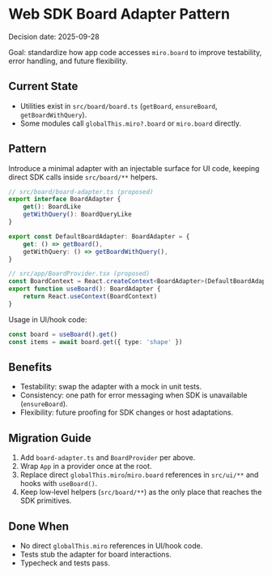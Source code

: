 # Web SDK Board Adapter Pattern

Decision date: 2025-09-28

Goal: standardize how app code accesses `miro.board` to improve testability, error handling, and future flexibility.

## Current State

- Utilities exist in `src/board/board.ts` (`getBoard`, `ensureBoard`, `getBoardWithQuery`).
- Some modules call `globalThis.miro?.board` or `miro.board` directly.

## Pattern

Introduce a minimal adapter with an injectable surface for UI code, keeping direct SDK calls inside `src/board/**` helpers.

```ts
// src/board/board-adapter.ts (proposed)
export interface BoardAdapter {
    get(): BoardLike
    getWithQuery(): BoardQueryLike
}

export const DefaultBoardAdapter: BoardAdapter = {
    get: () => getBoard(),
    getWithQuery: () => getBoardWithQuery(),
}

// src/app/BoardProvider.tsx (proposed)
const BoardContext = React.createContext<BoardAdapter>(DefaultBoardAdapter)
export function useBoard(): BoardAdapter {
    return React.useContext(BoardContext)
}
```

Usage in UI/hook code:

```ts
const board = useBoard().get()
const items = await board.get({ type: 'shape' })
```

## Benefits

- Testability: swap the adapter with a mock in unit tests.
- Consistency: one path for error messaging when SDK is unavailable (`ensureBoard`).
- Flexibility: future proofing for SDK changes or host adaptations.

## Migration Guide

1. Add `board-adapter.ts` and `BoardProvider` per above.
2. Wrap `App` in a provider once at the root.
3. Replace direct `globalThis.miro`/`miro.board` references in `src/ui/**` and hooks with `useBoard()`.
4. Keep low‑level helpers (`src/board/**`) as the only place that reaches the SDK primitives.

## Done When

- No direct `globalThis.miro` references in UI/hook code.
- Tests stub the adapter for board interactions.
- Typecheck and tests pass.
